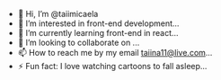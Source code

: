 - 👋 Hi, I’m @taiimicaela
- 👀 I’m interested in front-end development...
- 🌱 I’m currently learning front-end in react...
- 💞️ I’m looking to collaborate on ...
- 📫 How to reach me by my email taiina11@live.com...
- ⚡ Fun fact: I love watching cartoons to fall asleep...

<!---
taiimicaela/taiimicaela is a ✨ special ✨ repository because its `README.md` (this file) appears on your GitHub profile.
You can click the Preview link to take a look at your changes.
--->
